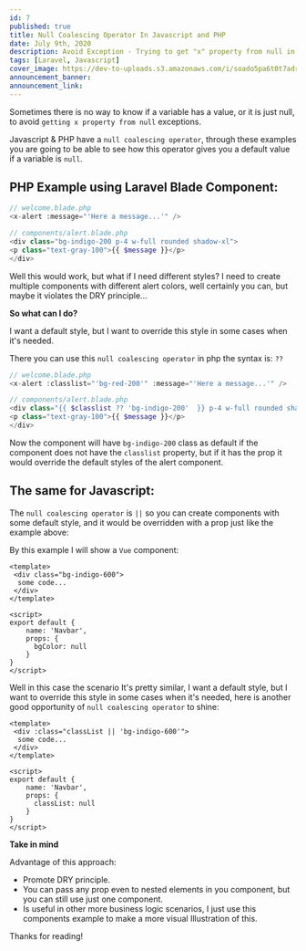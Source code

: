```yaml
---
id: 7
published: true
title: Null Coalescing Operator In Javascript and PHP
date: July 9th, 2020
description: Avoid Exception - Trying to get "x" property from null in Javascript and PHP
tags: [Laravel, Javascript]
cover_image: https://dev-to-uploads.s3.amazonaws.com/i/soado5pa6t0t7adrfhd3.png
announcement_banner:
announcement_link:
---
```


Sometimes there is no way to know if a variable has a value, or it is just null, 
to avoid `getting x property from null` exceptions.

Javascript & PHP have a `null coalescing operator`, through these examples 
you are going to be able to see how this operator gives you a default value if a variable is `null`.

## PHP Example using Laravel Blade Component:

```php
// welcome.blade.php
<x-alert :message="'Here a message...'" /> 
```

```php
// components/alert.blade.php
<div class="bg-indigo-200 p-4 w-full rounded shadow-xl">
<p class="text-gray-100">{{ $message }}</p>
</div>
```

Well this would work, but what if I need different styles? I need to create multiple components with different alert colors, 
well certainly you can, but maybe it violates the DRY principle...

**So what can I do?**

I want a default style, but I want to override this style in some cases when it's needed.

There you can use this `null coalescing operator` in php the syntax is: `??`

```php
// welcome.blade.php
<x-alert :classlist="'bg-red-200'" :message="'Here a message...'" /> 
```

```php
// components/alert.blade.php
<div class="{{ $classlist ?? 'bg-indigo-200'  }} p-4 w-full rounded shadow-xl">
<p class="text-gray-100">{{ $message }}</p>
</div>
```

Now the component will have `bg-indigo-200` class as default if the component does not have the 
`classlist` property, but if it has the prop it would override the default styles of the alert component.


## The same for Javascript:

The `null coalescing operator` is `||` so you can create components with some default style, 
and it would be overridden with a prop just like the example above:

By this example I will show a `Vue` component:

```vue
<template>
 <div class="bg-indigo-600">
  some code...
 </div>
</template>

<script>
export default {
    name: 'Navbar',
    props: {
      bgColor: null
    }
}
</script>
```

Well in this case the scenario It's pretty similar, I want a default style, but I want to override this style 
in some cases when it's needed, here is another good opportunity of `null coalescing operator` to shine:

```vue
<template>
 <div :class="classList || 'bg-indigo-600'">
  some code...
 </div>
</template>

<script>
export default {
    name: 'Navbar',
    props: {
      classList: null
    }
}
</script>
```

**Take in mind**

Advantage of this approach:

- Promote DRY principle.
- You can pass any prop even to nested elements in you component, but you can still use just one component.
- Is useful in other more business logic scenarios, I just use this components example to make a more visual Illustration of this.


Thanks for reading!